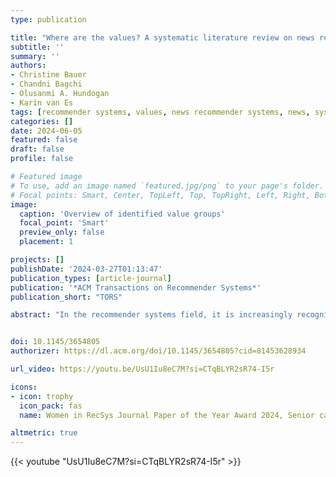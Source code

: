```yaml
---
type: publication

title: "Where are the values? A systematic literature review on news recommender systems"
subtitle: ''
summary: ''
authors:
- Christine Bauer
- Chandni Bagchi
- Olusanmi A. Hundogan
- Karin van Es
tags: [recommender systems, values, news recommender systems, news, systematic literature review, survey, TORS]
categories: []
date: 2024-06-05
featured: false
draft: false
profile: false

# Featured image
# To use, add an image named `featured.jpg/png` to your page's folder.
# Focal points: Smart, Center, TopLeft, Top, TopRight, Left, Right, BottomLeft, Bottom, BottomRight.
image:
  caption: 'Overview of identified value groups'
  focal_point: 'Smart'
  preview_only: false
  placement: 1

projects: []
publishDate: '2024-03-27T01:13:47'
publication_types: [article-journal]
publication: '*ACM Transactions on Recommender Systems*'
publication_short: "TORS"

abstract: "In the recommender systems field, it is increasingly recognized that focusing on accuracy measures is limiting and misguided. Unsurprisingly, in recent years, the field has witnessed more interest in the research of values 'beyond accuracy.' This trend is particularly pronounced in the news domain where recommender systems perform parts of the editorial function, required to uphold journalistic values of news organizations. In the literature, various values and approaches have been proposed and evaluated. This paper reviews the current state of the proposed news recommender systems (NRS). We perform a systematic literature review, analyzing 183 papers. The primary aim is to study the development, scope, and focus of value-aware NRS over time. In contrast to previous surveys, we are particularly interested in identifying the range of values discussed and evaluated in the context of NRS, and embrace an interdisciplinary view. We identified a total of 40 values, categorized into five value groups. Most research on value-aware NRS has taken an algorithmic approach, whereas conceptual discussions are comparably scarce. Often, algorithms are evaluated by accuracy-based metrics, but the values are not evaluated with respective measures. Overall, our work identifies research gaps concerning values that have not received much attention. Values need to be targeted on a more fine-grained and specific level."


doi: 10.1145/3654805
authorizer: https://dl.acm.org/doi/10.1145/3654805?cid=81453628934

url_video: https://youtu.be/UsU1Iu8eC7M?si=CTqBLYR2sR74-I5r

icons:
- icon: trophy
  icon_pack: fas
  name: Women in RecSys Journal Paper of the Year Award 2024, Senior category

altmetric: true
---
```


{{< youtube "UsU1Iu8eC7M?si=CTqBLYR2sR74-I5r" >}}